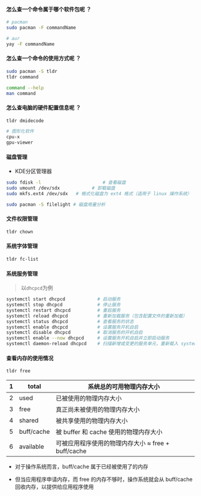 #### 怎么查一个命令属于哪个软件包呢 ？

```bash
# pacman
sudo pacman -F commandName

# aur
yay -F commandName
```

#### 怎么查一个命令的使用方式呢 ？

```bash
sudo pacman -S tldr
tldr command

command --help
man command
```

#### 怎么查电脑的硬件配置信息呢 ？

```bash
tldr dmidecode

# 图形化软件
cpu-x
gpu-viewer
```

#### 磁盘管理

- KDE分区管理器

```bash
sudo fdisk -l 						# 查看磁盘
sudo umount /dev/sdx 			# 卸载磁盘
sudo mkfs.ext4 /dev/sdx   # 格式化磁盘为 ext4 格式（适用于 linux 操作系统）
```

```bash
sudo pacman -S filelight # 磁盘用量分析
```

#### 文件权限管理

```bash
tldr chown
```

#### 系统字体管理

```bash
tldr fc-list
```

#### 系统服务管理

> 以`dhcpcd`为例

```bash
systemctl start dhcpcd            # 启动服务
systemctl stop dhcpcd             # 停止服务
systemctl restart dhcpcd          # 重启服务
systemctl reload dhcpcd           # 重新加载服务（包含配置文件的重新加载）
systemctl status dhcpcd           # 查看服务的状态
systemctl enable dhcpcd           # 设置服务开机自启
systemctl disable dhcpcd          # 取消服务的开机自启
systemctl enable --now dhcpcd     # 设置服务开机自启并立即启动服务
systemctl daemon-reload dhcpcd    # 扫描新增或变更的服务单元，重新载入 systemd 配置
```

#### 查看内存的使用情况

```bash
tldr free
```

| 1    | total      | 系统总的可用物理内存大小                               |
| ---- | ---------- | ------------------------------------------------------ |
| 2    | used       | 已被使用的物理内存大小                                 |
| 3    | free       | 真正尚未被使用的物理内存大小                           |
| 4    | shared     | 被共享使用的物理内存大小                               |
| 5    | buff/cache | 被 buffer 和 cache 使用的物理内存大小                  |
| 6    | available  | 可被应用程序使用的物理内存大小 ≈ free + buff/cache |

- 对于操作系统而言，buff/cache 属于已经被使用了的内存

- 但当应用程序申请内存，而 free 的内存不够时，操作系统就会从 buff/cache 回收内存，以提供给应用程序使用
